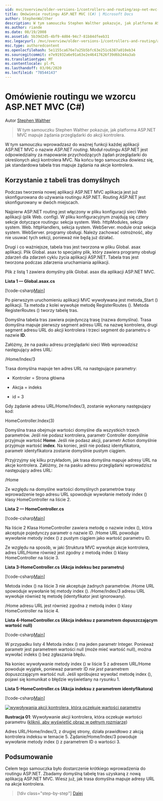 ```yaml
---
uid: mvc/overview/older-versions-1/controllers-and-routing/asp-net-mvc-routing-overview-cs
title: Omówienie routingu ASP.NET MVC (C#) | Microsoft Docs
author: StephenWalther
description: W tym samouczku Stephen Walther pokazuje, jak platforma ASP.NET MVC mapuje żądania przeglądarki do akcji kontrolera.
ms.author: riande
ms.date: 08/19/2008
ms.assetid: 5b39d2d5-4bf9-4d04-94c7-81b84dfeeb31
msc.legacyurl: /mvc/overview/older-versions-1/controllers-and-routing/asp-net-mvc-routing-overview-cs
msc.type: authoredcontent
ms.openlocfilehash: 5e1155ca676e7a25b5bfc63e251c6387a010eb34
ms.sourcegitcommit: e7e91932a6e91a63e2e46417626f39d6b244a3ab
ms.translationtype: MT
ms.contentlocale: pl-PL
ms.lasthandoff: 03/06/2020
ms.locfileid: "78544143"
---
```

# <a name="aspnet-mvc-routing-overview-c"></a>Omówienie routingu we wzorcu ASP.NET MVC (C#)

Autor [Stephen Walther](https://github.com/StephenWalther)

> W tym samouczku Stephen Walther pokazuje, jak platforma ASP.NET MVC mapuje żądania przeglądarki do akcji kontrolera.

W tym samouczku wprowadzasz do ważnej funkcji każdej aplikacji ASP.NET MVC o nazwie *ASP.NET routing*. Moduł routingu ASP.NET jest odpowiedzialny za mapowanie przychodzących żądań przeglądarki do określonych akcji kontrolera MVC. Na końcu tego samouczka dowiesz się, jak standardowa tabela tras mapuje żądania na akcje kontrolera.

## <a name="using-the-default-route-table"></a>Korzystanie z tabeli tras domyślnych

Podczas tworzenia nowej aplikacji ASP.NET MVC aplikacja jest już skonfigurowana do używania routingu ASP.NET. Routing ASP.NET jest skonfigurowany w dwóch miejscach.

Najpierw ASP.NET routing jest włączony w pliku konfiguracji sieci Web aplikacji (plik Web. config). W pliku konfiguracyjnym znajdują się cztery sekcje dotyczące routingu: sekcja system. Web. httpModules, sekcja system. Web. httpHandlers, sekcja system. WebServer. module oraz sekcja system. WebServer. programy obsługi. Należy zachować ostrożność, aby nie usuwać tych sekcji, ponieważ nie będą już działać.

Drugi i co ważniejsze, tabela tras jest tworzona w pliku Global. asax aplikacji. Plik Global. asax to specjalny plik, który zawiera programy obsługi zdarzeń dla zdarzeń cyklu życia aplikacji ASP.NET. Tabela tras jest tworzona podczas zdarzenia uruchamiania aplikacji.

Plik z listą 1 zawiera domyślny plik Global. asax dla aplikacji ASP.NET MVC.

**Lista 1 — Global.asax.cs**

[!code-csharp[Main](asp-net-mvc-routing-overview-cs/samples/sample1.cs)]

Po pierwszym uruchomieniu aplikacji MVC wywoływana jest metoda\_Start () aplikacji. Ta metoda z kolei wywołuje metodę RegisterRoutes (). Metoda RegisterRoutes () tworzy tabelę tras.

Domyślna tabela tras zawiera pojedynczą trasę (nazwa domyślna). Trasa domyślna mapuje pierwszy segment adresu URL na nazwę kontrolera, drugi segment adresu URL do akcji kontrolera i trzeci segment do parametru o nazwie **ID**.

Załóżmy, że na pasku adresu przeglądarki sieci Web wprowadzisz następujący adres URL:

/Home/Index/3

Trasa domyślna mapuje ten adres URL na następujące parametry:

- Kontroler = Strona główna

- Akcja = indeks

- id = 3

Gdy żądanie adresu URL/Home/Index/3, zostanie wykonany następujący kod:

HomeController.Index(3)

Domyślna trasa obejmuje wartości domyślne dla wszystkich trzech parametrów. Jeśli nie podasz kontrolera, parametr Controller domyślnie przyjmuje wartość **Home**. Jeśli nie podasz akcji, parametr Action domyślnie przyjmuje wartość **index**. Na koniec, jeśli nie podasz identyfikatora, parametr identyfikatora zostanie domyślnie pustym ciągiem.

Przyjrzyjmy się kilku przykładom, jak trasa domyślna mapuje adresy URL na akcje kontrolera. Załóżmy, że na pasku adresu przeglądarki wprowadzisz następujący adres URL:

/Home

Ze względu na domyślne wartości domyślnych parametrów trasy wprowadzenie tego adresu URL spowoduje wywołanie metody index () klasy HomeController na liście 2.

**Lista 2 — HomeController.cs**

[!code-csharp[Main](asp-net-mvc-routing-overview-cs/samples/sample2.cs)]

Na liście 2 Klasa HomeController zawiera metodę o nazwie index (), która akceptuje pojedynczy parametr o nazwie ID. /Home URL powoduje wywołanie metody index () z pustym ciągiem jako wartość parametru ID.

Ze względu na sposób, w jaki Struktura MVC wywołuje akcje kontrolera, adres URL/Home również jest zgodny z metodą index () klasy HomeController na liście 3.

**Lista 3-HomeController.cs (Akcja indeksu bez parametru)**

[!code-csharp[Main](asp-net-mvc-routing-overview-cs/samples/sample3.cs)]

Metoda index () na liście 3 nie akceptuje żadnych parametrów. /Home URL spowoduje wywołanie tej metody index (). /Home/Index/3 adresu URL wywołuje również tę metodę (identyfikator jest ignorowany).

/Home adresu URL jest również zgodna z metodą index () klasy HomeController na liście 4.

**Lista 4-HomeController.cs (Akcja indeksu z parametrem dopuszczającym wartość null)**

[!code-csharp[Main](asp-net-mvc-routing-overview-cs/samples/sample4.cs)]

W przypadku listy 4 Metoda index () ma jeden parametr Integer. Ponieważ parametr jest parametrem wartości null (może mieć wartość null), można wywołać indeks () bez zgłaszania błędu.

Na koniec wywoływanie metody index () w liście 5 z adresem URL/Home powoduje wyjątek, ponieważ parametr ID *nie jest* parametrem dopuszczającym wartość null. Jeśli spróbujesz wywołać metodę index (), pojawi się komunikat o błędzie wyświetlany na rysunku 1.

**Lista 5-HomeController.cs (Akcja indeksu z parametrem identyfikatora)**

[!code-csharp[Main](asp-net-mvc-routing-overview-cs/samples/sample5.cs)]

[![wywoływania akcji kontrolera, która oczekuje wartości parametru](asp-net-mvc-routing-overview-cs/_static/image1.jpg)](asp-net-mvc-routing-overview-cs/_static/image1.png)

**Ilustracja 01**: Wywoływanie akcji kontrolera, która oczekuje wartości parametru ([kliknij, aby wyświetlić obraz w pełnym rozmiarze](asp-net-mvc-routing-overview-cs/_static/image2.png))

Adres URL/Home/Index/3, z drugiej strony, działa prawidłowo z akcją kontrolera indeksu w temacie 5. Żądanie/Home/Index/3 powoduje wywołanie metody index () z parametrem ID o wartości 3.

## <a name="summary"></a>Podsumowanie

Celem tego samouczka było dostarczenie krótkiego wprowadzenia do routingu ASP.NET. Zbadamy domyślną tabelę tras uzyskaną z nową aplikacją ASP.NET MVC. Wiesz już, jak trasa domyślna mapuje adresy URL na akcje kontrolera.

> [!div class="step-by-step"]
> [Dalej](understanding-action-filters-cs.md)
